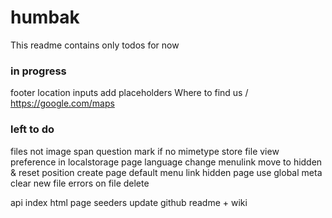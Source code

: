# humbak

This readme contains only todos for now

### in progress

footer location inputs add placeholders Where to find us / https://google.com/maps

### left to do

files not image span question mark if no mimetype
store file view preference in localstorage
page language change menulink move to hidden & reset position
create page default menu link hidden
page use global meta
clear new file errors on file delete

api index html page
seeders
update github readme + wiki
